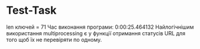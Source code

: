 # Test-Task
len ключей = 71
Час виконання програми: 0:00:25.464132
Найлогічнішим використання multiprocessing є у функції отримання статусів URL для того щоб їх не перевіряти по одному.
